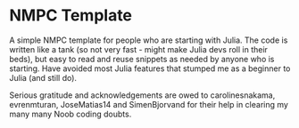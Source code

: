 # NMPC Template
 
A simple NMPC template for people who are starting with Julia. 
The code is written like a tank (so not very fast - might make Julia devs roll in their beds), but easy to read and reuse snippets as needed by anyone who is starting. 
Have avoided most Julia features that stumped me as a beginner to Julia (and still do). 

Serious gratitude and acknowledgements are owed to carolinesnakama, evrenmturan, JoseMatias14 and SimenBjorvand for their help in clearing my many many Noob coding doubts.  


